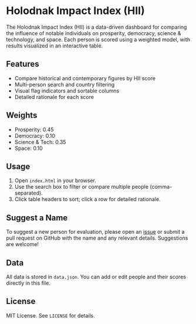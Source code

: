 # Holodnak Impact Index (HII)

The Holodnak Impact Index (HII) is a data-driven dashboard for comparing the influence of notable individuals on prosperity, democracy, science & technology, and space. Each person is scored using a weighted model, with results visualized in an interactive table.

## Features

- Compare historical and contemporary figures by HII score
- Multi-person search and country filtering
- Visual flag indicators and sortable columns
- Detailed rationale for each score

## Weights

- Prosperity: 0.45
- Democracy: 0.10
- Science & Tech: 0.35
- Space: 0.10

## Usage

1. Open `index.html` in your browser.
2. Use the search box to filter or compare multiple people (comma-separated).
3. Click table headers to sort; click a row for detailed rationale.

## Suggest a Name

To suggest a new person for evaluation, please open an [issue](../../issues) or submit a pull request on GitHub with the name and any relevant details. Suggestions are welcome!

## Data

All data is stored in `data.json`. You can add or edit people and their scores directly in this file.

## License

MIT License. See `LICENSE` for details.


